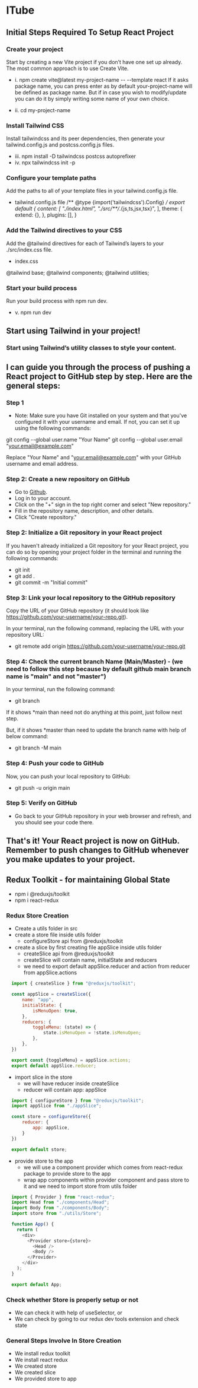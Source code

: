 # ITube

## Initial Steps Required To Setup React Project


### Create your project

Start by creating a new Vite project if you don’t have one set up already. The most common approach is to use Create Vite.

- i. npm create vite@latest my-project-name -- --template react
If it asks package name, you can press enter as by default your-project-name will be defined as package name. But if in case you wish to modify/update you can do it by simply writing some name of your own choice.

- ii. cd my-project-name

### Install Tailwind CSS

Install tailwindcss and its peer dependencies, then generate your tailwind.config.js and postcss.config.js files.
- iii. npm install -D tailwindcss postcss autoprefixer
- iv. npx tailwindcss init -p

### Configure your template paths

Add the paths to all of your template files in your tailwind.config.js file.
- tailwind.config.js file
 /** @type {import('tailwindcss').Config} */
export default {
  content: [
    "./index.html",
    "./src/**/*.{js,ts,jsx,tsx}",
  ],
  theme: {
    extend: {},
  },
  plugins: [],
}

### Add the Tailwind directives to your CSS

Add the @tailwind directives for each of Tailwind’s layers to your ./src/index.css file.
- index.css

@tailwind base;
@tailwind components;
@tailwind utilities;

### Start your build process

Run your build process with npm run dev.
- v. npm run dev

## Start using Tailwind in your project!
### Start using Tailwind’s utility classes to style your content.


## I can guide you through the process of pushing a React project to GitHub step by step. Here are the general steps:


### Step 1

- Note: Make sure you have Git installed on your system and that you've configured it with your username and email. If not, you can set it up using the following commands:

git config --global user.name "Your Name"
git config --global user.email "your.email@example.com"

Replace "Your Name" and "your.email@example.com" with your GitHub username and email address.

### Step 2: Create a new repository on GitHub

- Go to [Github](https://github.com/).
- Log in to your account.
- Click on the "+" sign in the top right corner and select "New repository."
- Fill in the repository name, description, and other details.
- Click "Create repository."

### Step 2: Initialize a Git repository in your React project

If you haven't already initialized a Git repository for your React project, you can do so by opening your project folder in the terminal and running the following commands:

- git init
- git add .
- git commit -m "Initial commit"

### Step 3: Link your local repository to the GitHub repository

Copy the URL of your GitHub repository (it should look like https://github.com/your-username/your-repo.git).

In your terminal, run the following command, replacing the URL with your repository URL:

- git remote add origin https://github.com/your-username/your-repo.git

### Step 4: Check the current branch Name (Main/Master) - (we need to follow this step because by default github main branch name is "main" and not "master")

In your terminal, run the following command:
- git branch

If it shows *main than need not do anything at this point, just follow next step.

But, if it shows *master than need to update the branch name with help of below command:

- git branch -M main

### Step 4: Push your code to GitHub

Now, you can push your local repository to GitHub:
- git push -u origin main

### Step 5: Verify on GitHub
- Go back to your GitHub repository in your web browser and refresh, and you should see your code there.

## That's it! Your React project is now on GitHub. Remember to push changes to GitHub whenever you make updates to your project.


## Redux Toolkit - for maintaining Global State
- npm i @reduxjs/toolkit
- npm i react-redux


### Redux Store Creation 
- Create a utils folder in src
- create a store file inside utils folder
   - configureStore api from @reduxjs/toolkit
- create a slice by first creating file appSlice inside utils folder
   - createSlice api from @reduxjs/toolkit
   - createSlice will contain name, initialState and reducers
   - we need to export default appSlice.reducer and action from reducer from appSlice.actions

```javascript
  import { createSlice } from "@reduxjs/toolkit";

  const appSlice = createSlice({
      name: "app",
      initialState: {
          isMenuOpen: true,
      },
      reducers: {
          toggleMenu: (state) => {
              state.isMenuOpen = !state.isMenuOpen;
          },
      },
  })

  export const {toggleMenu} = appSlice.actions;
  export default appSlice.reducer;
```

- import slice in the store
   - we will have reducer inside createSlice
   - reducer will contain app: appSlice

```javascript
  import { configureStore } from "@reduxjs/toolkit";
  import appSlice from "./appSlice";

  const store = configureStore({
      reducer: {
          app: appSlice,
      }
  })

  export default store;
```

- provide store to the app 
   - we will use a component provider which comes from react-redux package to provide store to the app
   - wrap app components within provider component and pass store to it and we need to import store from utils folder

```javascript
  import { Provider } from "react-redux";
  import Head from "./components/Head";
  import Body from "./components/Body";
  import store from "./utils/Store";

  function App() {
    return (
      <div>
        <Provider store={store}>
          <Head />
          <Body />
        </Provider>
      </div>
    );
  }

  export default App;
```

### Check whether Store is properly setup or not
 - We can check it with help of useSelector, or
 - We can check by going to our redux dev tools extension and check state

### General Steps Involve In Store Creation
 - We install redux toolkit
 - We install react redux
 - We created store
 - We created slice
 - We provided store to app
